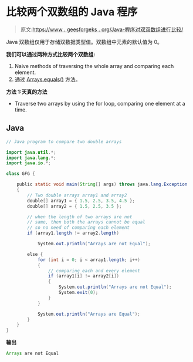 # 比较两个双数组的 Java 程序

> 原文:[https://www . geesforgeks . org/Java-程序对双双数组进行比较/](https://www.geeksforgeeks.org/java-program-to-compare-two-double-arrays/)

Java 双数组仅用于存储双数据类型值。双数组中元素的默认值为 0。

**我们可以通过两种方式比较两个双数组:**

1.  Naive methods of traversing the whole array and comparing each element.
2.  通过 [Arrays.equals()](https://www.geeksforgeeks.org/java-util-arrays-equals-java-examples/) 方法。

**方法 1:天真的方法**

*   Traverse two arrays by using the for loop, comparing one element at a time.

## Java

```java
// Java program to compare two double arrays

import java.util.*;
import java.lang.*;
import java.io.*;

class GFG {

    public static void main(String[] args) throws java.lang.Exception
    {    
        // Two double arrays array1 and array2
        double[] array1 = { 1.5, 2.5, 3.5, 4.5 };
        double[] array2 = { 1.5, 2.5, 3.5 };

        // when the length of two arrays are not 
        // same, then both the arrays cannot be equal
        // so no need of comparing each element
        if (array1.length != array2.length)

            System.out.println("Arrays are not Equal");

        else {
            for (int i = 0; i < array1.length; i++)
            {   
                // comparing each and every element
                if (array1[i] != array2[i])
                {
                    System.out.println("Arrays are not Equal");
                    System.exit(0);
                }
            }

            System.out.println("Arrays are Equal");
        }
    }
}
```

**输出**

```java
Arrays are not Equal
```